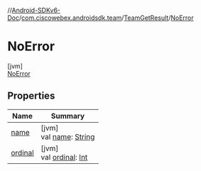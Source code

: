 //[Android-SDKv6-Doc](../../../../index.md)/[com.ciscowebex.androidsdk.team](../../index.md)/[TeamGetResult](../index.md)/[NoError](index.md)

# NoError

[jvm]\
[NoError](index.md)

## Properties

| Name | Summary |
|---|---|
| [name](../../-list-team-membership-result/-bad-request/index.md#-372974862%2FProperties%2F-411797461) | [jvm]<br>val [name](../../-list-team-membership-result/-bad-request/index.md#-372974862%2FProperties%2F-411797461): [String](https://kotlinlang.org/api/latest/jvm/stdlib/kotlin/-string/index.html) |
| [ordinal](../../-list-team-membership-result/-bad-request/index.md#-739389684%2FProperties%2F-411797461) | [jvm]<br>val [ordinal](../../-list-team-membership-result/-bad-request/index.md#-739389684%2FProperties%2F-411797461): [Int](https://kotlinlang.org/api/latest/jvm/stdlib/kotlin/-int/index.html) |
